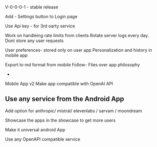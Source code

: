 V-0-0-0-1  - stable release 

Add - Settings button to Login page 

Use Api key - for 3rd oarty service


Work on handleing rate limits from clients 
Rotate server logs every day.
Dont store any user requests 

User preferences- stored only on user app 
Personalization and history in mobile app

Export to md format from mobile
Follow- Files over app philosophy 


- 

Mobile App v2 
Make app compatible with OpenAI API

Use any service from the Android App
--

Add option for anthropic/ mistral/ elevenlabs / sarvam / moondream 

Showcase the apps in the showcase to get more users 

Make it universal android App

Use any OpenAPI compatible service 




